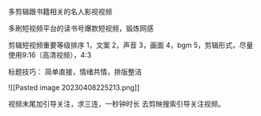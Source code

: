 多剪辑跟书籍相关的名人影视视频

多刷短视频平台的读书号爆款短视频，锻炼网感


剪辑短视频重要等级排序
1，文案
2，声音
3，画面
4，bgm
5，剪辑形式，尽量使用9:16（高清视频），4:3


标题技巧：
简单直接，情绪共情，排版整洁

![[Pasted image 20230408225213.png]]

视频末尾加引导关注，求三连，一秒钟时长
去剪映搜索引导关注视频。



